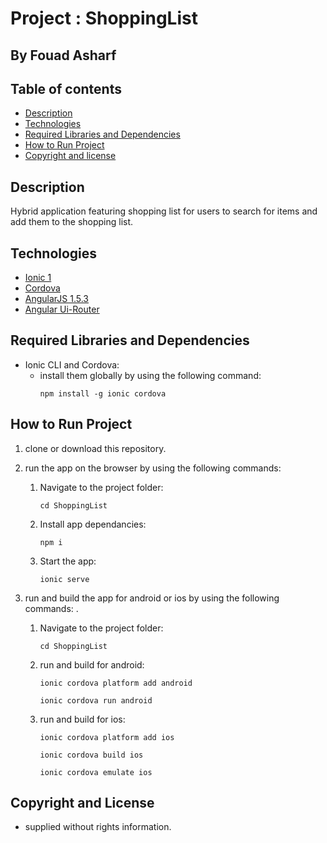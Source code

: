 # Project : ShoppingList
## By  Fouad Asharf

## Table of contents
- [Description](#description)
- [Technologies](#technologies)
- [Required Libraries and Dependencies](#required-libraries-and-dependencies)
- [How to Run Project](#how-to-run-project)
- [Copyright and license](#copyright-and-license)

## Description
Hybrid application featuring shopping list for users to search for items and add them to the shopping list.

## Technologies
* [Ionic 1](https://ionicframework.com/docs/v1/)
* [Cordova](https://cordova.apache.org/docs/en/latest/)
* [AngularJS 1.5.3](https://code.angularjs.org/1.5.3/docs/guide)
* [Angular Ui-Router](https://ui-router.github.io/ng1/)



## Required Libraries and Dependencies
* Ionic CLI and Cordova:
     * install them globally by using the following command:
       ```
       npm install -g ionic cordova
       ```
## How to Run Project

1. clone or download this repository.

2. run the app on the browser by using the following commands:
      1. Navigate to the project folder:
          ```
          cd ShoppingList
          ```
      2. Install app dependancies:
          ```
          npm i
          ```
      3. Start the app:
          ```
          ionic serve
          ```
      
 4. run and build the app for android or ios by using the following commands:
 .
      1. Navigate to the project folder:
          ```
          cd ShoppingList
          ```
      2. run and build for android:
          ```
          ionic cordova platform add android
          ```
          ```
          ionic cordova run android
          ```
      3. run and build for ios:
          ```
          ionic cordova platform add ios
          ```
          ```
          ionic cordova build ios
          ```
          ```
          ionic cordova emulate ios
          ```


## Copyright and License
- supplied without rights information.
